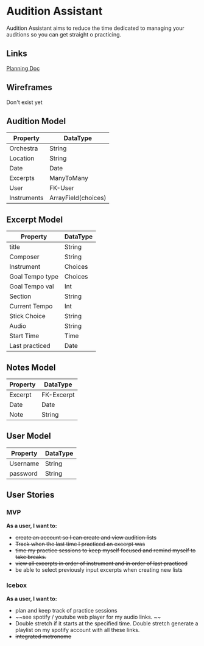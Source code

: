 # Audition Assistant

Audition Assistant aims to reduce the time dedicated to managing your auditions so you can get straight o practicing.

## Links
[Planning Doc](https://docs.google.com/spreadsheets/d/1DrAsvPWn9esQvA_20tIJfcb2_JrnQtVv7zpNu1Cui-o/edit?usp=sharing)

## Wireframes

Don't exist yet

## Audition Model
| Property      | DataType |
| ----------- | ----------- |
| Orchestra             | String         |
| Location              | String         |
| Date                  | Date           |
| Excerpts              | ManyToMany     |
| User                  | FK-User        |
| Instruments           | ArrayField(choices)|

## Excerpt Model
| Property      | DataType       |
| -----------   | -----------    |
| title         | String         |
| Composer      | String         |
| Instrument    | Choices        |
|Goal Tempo type| Choices        |
|Goal Tempo val | Int            |
| Section       | String         |
| Current Tempo | Int            |
| Stick Choice  | String         |
| Audio         | String         |
| Start Time    | Time           |
| Last practiced| Date           |

## Notes Model
| Property    | DataType    |
| ----------- | ----------- |
| Excerpt     | FK-Excerpt  |
| Date        | Date        |
| Note        | String      |

## User Model
| Property    | DataType    |
| ----------- | ----------- |
| Username    | String      |
| password    | String      |


## User Stories
### MVP
**As a user, I want to:**
- ~~create an account so I can create and view audition lists~~
- ~~Track when the last time I practiced an excerpt was~~
- ~~time my practice sessions to keep myself focused and remind myself to take breaks.~~
- ~~view all excerpts in order of instrument and in order of last practiced~~
- be able to select previously input excerpts when creating new lists

### Icebox
**As a user, I want to:**
- plan and keep track of practice sessions
- ~~see spotify / youtube web player for my audio links. ~~
- Double stretch if it starts at the specified time. Double stretch generate a playlist on my spotify account with all these links.
- ~~integrated metronome~~